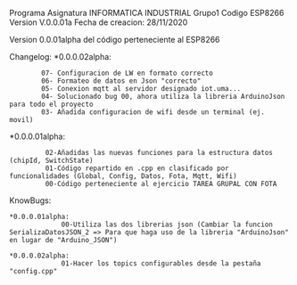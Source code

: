 Programa Asignatura INFORMATICA INDUSTRIAL Grupo1
 Codigo ESP8266
 Version V.0.0.01a
 Fecha de creacion: 28/11/2020
 



Version 0.0.01alpha del código perteneciente al ESP8266

Changelog:
*0.0.0.02alpha:
             
            07- Configuracion de LW en formato correcto 
            06- Formateo de datos en Json "correcto"
            05- Conexion mqtt al servidor designado iot.uma...
            04- Solucionado bug 00, ahora utiliza la libreria ArduinoJson para todo el proyecto
            03- Añadida configuracion de wifi desde un terminal (ej. movil) 

*0.0.0.01alpha:
             
             
             02-Añadidas las nuevas funciones para la estructura datos (chipId, SwitchState)
             01-Código repartido en .cpp en clasificado por funcionalidades (Global, Config, Datos, Fota, Mqtt, Wifi)
             00-Código perteneciente al ejercicio TAREA GRUPAL CON FOTA

KnowBugs:

    *0.0.0.01alpha:
                 00-Utiliza las dos librerias json (Cambiar la funcion SerializaDatosJSON_2 => Para que haga uso de la libreria "ArduinoJson" en lugar de "Arduino_JSON")
    
    *0.0.0.02alpha:
                 01-Hacer los topics configurables desde la pestaña "config.cpp"             
                 
                 
                              

